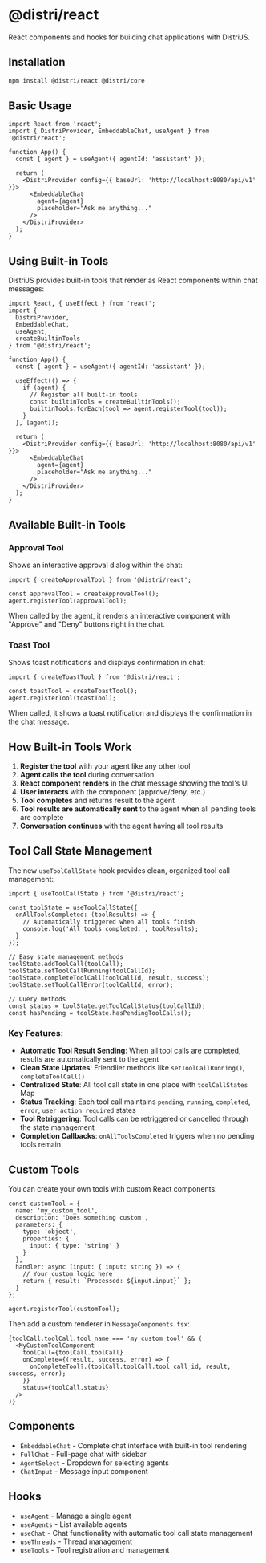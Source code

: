 # @distri/react

React components and hooks for building chat applications with DistriJS.

## Installation

```bash
npm install @distri/react @distri/core
```

## Basic Usage

```tsx
import React from 'react';
import { DistriProvider, EmbeddableChat, useAgent } from '@distri/react';

function App() {
  const { agent } = useAgent({ agentId: 'assistant' });

  return (
    <DistriProvider config={{ baseUrl: 'http://localhost:8080/api/v1' }}>
      <EmbeddableChat 
        agent={agent}
        placeholder="Ask me anything..."
      />
    </DistriProvider>
  );
}
```

## Using Built-in Tools

DistriJS provides built-in tools that render as React components within chat messages:

```tsx
import React, { useEffect } from 'react';
import { 
  DistriProvider, 
  EmbeddableChat, 
  useAgent,
  createBuiltinTools
} from '@distri/react';

function App() {
  const { agent } = useAgent({ agentId: 'assistant' });

  useEffect(() => {
    if (agent) {
      // Register all built-in tools
      const builtinTools = createBuiltinTools();
      builtinTools.forEach(tool => agent.registerTool(tool));
    }
  }, [agent]);

  return (
    <DistriProvider config={{ baseUrl: 'http://localhost:8080/api/v1' }}>
      <EmbeddableChat 
        agent={agent}
        placeholder="Ask me anything..."
      />
    </DistriProvider>
  );
}
```

## Available Built-in Tools

### Approval Tool
Shows an interactive approval dialog within the chat:

```tsx
import { createApprovalTool } from '@distri/react';

const approvalTool = createApprovalTool();
agent.registerTool(approvalTool);
```

When called by the agent, it renders an interactive component with "Approve" and "Deny" buttons right in the chat.

### Toast Tool  
Shows toast notifications and displays confirmation in chat:

```tsx
import { createToastTool } from '@distri/react';

const toastTool = createToastTool();
agent.registerTool(toastTool);
```

When called, it shows a toast notification and displays the confirmation in the chat message.

## How Built-in Tools Work

1. **Register the tool** with your agent like any other tool
2. **Agent calls the tool** during conversation
3. **React component renders** in the chat message showing the tool's UI
4. **User interacts** with the component (approve/deny, etc.)
5. **Tool completes** and returns result to the agent
6. **Tool results are automatically sent** to the agent when all pending tools are complete
7. **Conversation continues** with the agent having all tool results

## Tool Call State Management

The new `useToolCallState` hook provides clean, organized tool call management:

```tsx
import { useToolCallState } from '@distri/react';

const toolState = useToolCallState({
  onAllToolsCompleted: (toolResults) => {
    // Automatically triggered when all tools finish
    console.log('All tools completed:', toolResults);
  }
});

// Easy state management methods
toolState.addToolCall(toolCall);
toolState.setToolCallRunning(toolCallId);
toolState.completeToolCall(toolCallId, result, success);
toolState.setToolCallError(toolCallId, error);

// Query methods
const status = toolState.getToolCallStatus(toolCallId);
const hasPending = toolState.hasPendingToolCalls();
```

### Key Features:
- **Automatic Tool Result Sending**: When all tool calls are completed, results are automatically sent to the agent
- **Clean State Updates**: Friendlier methods like `setToolCallRunning()`, `completeToolCall()` 
- **Centralized State**: All tool call state in one place with `toolCallStates` Map
- **Status Tracking**: Each tool call maintains `pending`, `running`, `completed`, `error`, `user_action_required` states
- **Tool Retriggering**: Tool calls can be retriggered or cancelled through the state management
- **Completion Callbacks**: `onAllToolsCompleted` triggers when no pending tools remain

## Custom Tools

You can create your own tools with custom React components:

```tsx
const customTool = {
  name: 'my_custom_tool',
  description: 'Does something custom',
  parameters: {
    type: 'object',
    properties: {
      input: { type: 'string' }
    }
  },
  handler: async (input: { input: string }) => {
    // Your custom logic here
    return { result: `Processed: ${input.input}` };
  }
};

agent.registerTool(customTool);
```

Then add a custom renderer in `MessageComponents.tsx`:

```tsx
{toolCall.toolCall.tool_name === 'my_custom_tool' && (
  <MyCustomToolComponent
    toolCall={toolCall.toolCall}
    onComplete={(result, success, error) => {
      onCompleteTool?.(toolCall.toolCall.tool_call_id, result, success, error);
    }}
    status={toolCall.status}
  />
)}
```

## Components

- `EmbeddableChat` - Complete chat interface with built-in tool rendering
- `FullChat` - Full-page chat with sidebar
- `AgentSelect` - Dropdown for selecting agents
- `ChatInput` - Message input component

## Hooks

- `useAgent` - Manage a single agent
- `useAgents` - List available agents  
- `useChat` - Chat functionality with automatic tool call state management
- `useThreads` - Thread management
- `useTools` - Tool registration and management